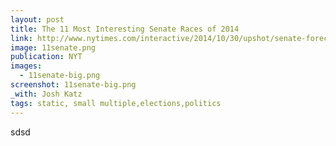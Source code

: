 ```yaml
---
layout: post
title: The 11 Most Interesting Senate Races of 2014
link: http://www.nytimes.com/interactive/2014/10/30/upshot/senate-forecast-comparisons.html
image: 11senate.png
publication: NYT
images:
  - 11senate-big.png
screenshot: 11senate-big.png
_with: Josh Katz
tags: static, small multiple,elections,politics
---
```


sdsd
